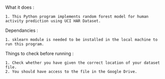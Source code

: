 What it does : 

    1. This Python program implements random forest model for human activity prediction using UCI HAR Dataset.

Dependancies :

    1. sklearn module is needed to be installed in the local machine to run this program. 

Things to check before running :

    1. Check whether you have given the correct location of your dataset file.
    2. You should have access to the file in the Google Drive.


 